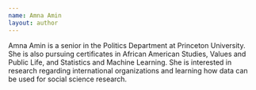 ```yaml
---
name: Amna Amin
layout: author
---
```


Amna Amin is a senior in the Politics Department at Princeton University. She is also pursuing certificates in African American Studies, Values and Public Life, and Statistics and Machine Learning. She is interested in research regarding international organizations and learning how data can be used for social science research.  
